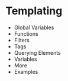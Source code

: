 # Templating

- Global Variables
- Functions
- Filters
- Tags
- Querying Elements
- Variables
- More
- Examples